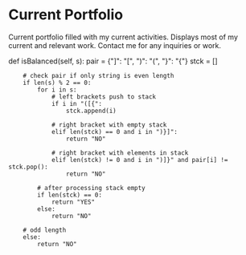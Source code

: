 # Current Portfolio

Current portfolio filled with my current activities. Displays most of my current and relevant work. Contact me for any inquiries or work.

def isBalanced(self, s):
        pair = {"]": "[", ")": "(", "}": "{"}
        stck = []

        # check pair if only string is even length
        if len(s) % 2 == 0:
            for i in s:
                # left brackets push to stack
                if i in "([{":
                    stck.append(i)

                # right bracket with empty stack
                elif len(stck) == 0 and i in ")}]":
                    return "NO"

                # right bracket with elements in stack
                elif len(stck) != 0 and i in ")]}" and pair[i] != stck.pop():
                    return "NO"

            # after processing stack empty
            if len(stck) == 0:
                return "YES"
            else:
                return "NO"

        # odd length
        else:
            return "NO"

